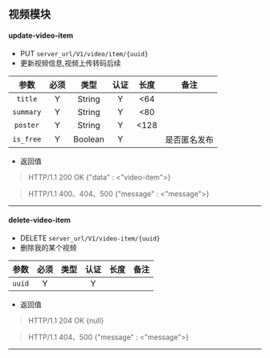## 视频模块

#### update-video-item
 - PUT `server_url/V1/video/item/{uuid}`
 - 更新视频信息,视频上传转码后续
 
参数 | 必须 | 类型 | 认证 | 长度 | 备注 |
|:---:|:---:|:---:|:---:|:---:|:---:|
| `title` | Y | String | Y | &lt;64 |  |
| `summary` | Y | String | Y | &lt;80 |  |
| `poster` | Y | String | Y | &lt;128 |  |
| `is_free` | Y | Boolean | Y |  | 是否匿名发布 |

 - 返回值
 > HTTP/1.1 200 OK
 {"data" : <"video-item">}
 
 > HTTP/1.1 400、404、500
 {"message" : <"message">}
  ------------------------------

#### delete-video-item
 - DELETE `server_url/V1/video-item/{uuid}`
 - 删除我的某个视频

参数 | 必须 | 类型 | 认证 | 长度 | 备注 |
|:---:|:---:|:---:|:---:|:---:|:---:|
| `uuid` | Y |  | Y |  |  |

 - 返回值
 > HTTP/1.1 204 OK
 {null}
 
 > HTTP/1.1 404、500
 {"message" : <"message">}
 ------------------------------
